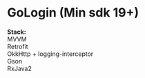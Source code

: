 # GoLogin (Min sdk 19+)
<b>Stack:</b></br>
  MVVM</br>
  Retrofit</br>
  OkkHttp + logging-interceptor</br>
  Gson</br>
  RxJava2</br>
